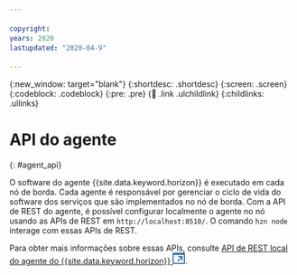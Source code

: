 ```yaml
---

copyright:
years: 2020
lastupdated: "2020-04-9"

---
```


{:new_window: target="blank"}
{:shortdesc: .shortdesc}
{:screen: .screen}
{:codeblock: .codeblock}
{:pre: .pre}
{:child: .link .ulchildlink}
{:childlinks: .ullinks}

# API do agente
{: #agent_api}

O software do agente {{site.data.keyword.horizon}} é executado em cada nó de borda. Cada agente é responsável por gerenciar o ciclo de vida do software dos serviços que são implementados no nó de borda. Com a API de REST do agente, é possível configurar localmente o agente no nó usando as APIs de REST em `http://localhost:8510/`. O comando `hzn node` interage com essas APIs de REST.

Para obter mais informações sobre essas APIs, consulte [API de REST local do agente do {{site.data.keyword.horizon}} ![Abre em uma nova guia](../../images/icons/launch-glyph.svg "Abre em uma nova guia")](https://github.com/open-horizon/anax/blob/master/doc/api.md).
